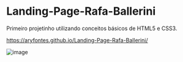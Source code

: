 # Landing-Page-Rafa-Ballerini
Primeiro projetinho utilizando conceitos básicos de HTML5 e CSS3.


https://aryfontes.github.io/Landing-Page-Rafa-Ballerini/

![image](https://user-images.githubusercontent.com/107588243/174201354-b340bca9-5840-4c9b-a0bd-9b4ca48f742a.png)
